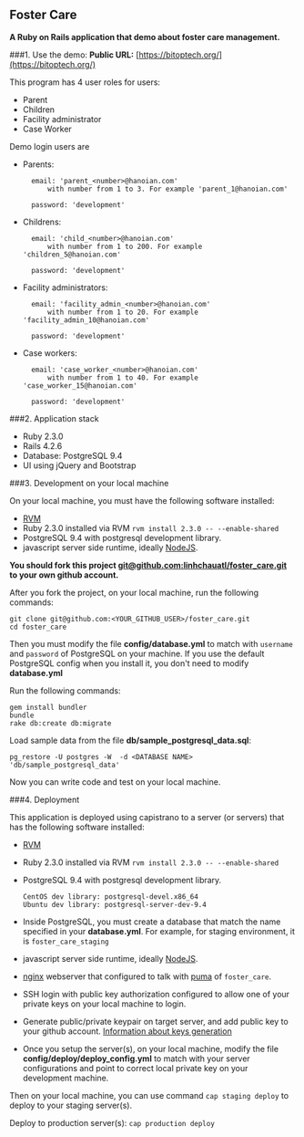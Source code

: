 ## Foster Care

**A Ruby on Rails application that demo about foster care management.**<br/>


###1. Use the demo:
**Public URL:** [https://bitoptech.org/](https://bitoptech.org/)


This program has 4 user roles for users:

- Parent
- Children
- Facility administrator
- Case Worker

Demo login users are

- Parents: 
    ```
      email: 'parent_<number>@hanoian.com'
          with number from 1 to 3. For example 'parent_1@hanoian.com'

      password: 'development'
    ```

- Childrens: 
    ```
      email: 'child_<number>@hanoian.com'
          with number from 1 to 200. For example 'children_5@hanoian.com'

      password: 'development'
    ```

- Facility administrators: 
    ```
      email: 'facility_admin_<number>@hanoian.com'
          with number from 1 to 20. For example 'facility_admin_10@hanoian.com'

      password: 'development'
    ```

- Case workers: 
    ```
      email: 'case_worker_<number>@hanoian.com'
          with number from 1 to 40. For example 'case_worker_15@hanoian.com'

      password: 'development'
    ```



###2. Application stack

- Ruby 2.3.0
- Rails 4.2.6
- Database: PostgreSQL 9.4
- UI using jQuery and Bootstrap

###3. Development on your local machine

On your local machine, you must have the following software installed:

- [RVM](https://rvm.io/rvm/install)
- Ruby 2.3.0 installed via RVM `rvm install 2.3.0 -- --enable-shared`
- PostgreSQL 9.4 with postgresql development library. 
- javascript server side runtime, ideally [NodeJS](https://nodejs.org/en/download/).


**You should fork this project [git@github.com:linhchauatl/foster_care.git](https://github.com/linhchauatl/foster_care) to your own github account.**

After you fork the project, on your local machine, run the following commands:

```
git clone git@github.com:<YOUR_GITHUB_USER>/foster_care.git
cd foster_care
```

Then you must modify the file **config/database.yml** to match with `username` and `password` of PostgreSQL on your machine. If you use the default PostgreSQL config when you install it, you don't need to modify **database.yml**

Run the following commands:

```
gem install bundler
bundle
rake db:create db:migrate
```

Load sample data from the file **db/sample_postgresql_data.sql**:

```
pg_restore -U postgres -W  -d <DATABASE NAME> 'db/sample_postgresql_data'
```

Now you can write code and test on your local machine.


###4. Deployment

This application is deployed using capistrano to a server (or servers) that has the following software installed:

- [RVM](https://rvm.io/rvm/install)
- Ruby 2.3.0 installed via RVM `rvm install 2.3.0 -- --enable-shared`
- PostgreSQL 9.4 with postgresql development library. 
  ```
  CentOS dev library: postgresql-devel.x86_64
  Ubuntu dev library: postgresql-server-dev-9.4
  ```

- Inside PostgreSQL, you must create a database that match the name specified in your **database.yml**. For example, for staging environment, it is `foster_care_staging`
- javascript server side runtime, ideally [NodeJS](https://nodejs.org/en/download/).
- [nginx](http://nginx.org/en/download.html) webserver that configured to talk with [puma](https://github.com/puma/puma) of `foster_care`.
- SSH login with public key authorization configured to allow one of your private keys on your local machine to login. 
- Generate public/private keypair on target server, and add public key to your github account. [Information about keys generation](https://help.github.com/articles/generating-a-new-ssh-key-and-adding-it-to-the-ssh-agent/)

- Once you setup the server(s), on your local machine, modify the file **config/deploy/deploy_config.yml** to match with your server configurations and point to correct local private key on your development machine.



Then on your local machine, you can use command `cap staging deploy` to deploy to your staging server(s).

Deploy to production server(s): `cap production deploy`

